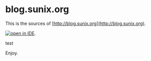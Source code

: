 blog.sunix.org
==========


This is the sources of [http://blog.sunix.org](http://blog.sunix.org).

 [![open in IDE](http://blog.sunix.org/images/contribute.svg)](https://codenvy.com/f?id=k307cp4ad7ib5gex).

test

Enjoy.


